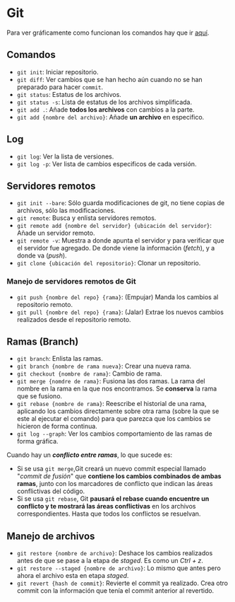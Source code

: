 # Git

Para ver gráficamente como funcionan los comandos hay que ir [aquí](https://git-school.github.io/visualizing-git/#free).

## Comandos

- `git init`: Iniciar repositorio.
- `git diff`: Ver cambios que se han hecho aún cuando no se han preparado para hacer `commit`.
- `git status`: Estatus de los archivos.
- `git status -s`: Lista de estatus de los archivos simplificada.
- `git add .`: Añade **todos los archivos** con cambios a la parte.
- `git add {nombre del archivo}`: Añade **un archivo** en especifico.

## Log

- `git log`: Ver la lista de versiones.
- `git log -p`: Ver lista de cambios especificos de cada versión.

## Servidores remotos

- `git init --bare`: Sólo guarda modificaciones de git, no tiene copias de archivos, sólo las modificaciones.
- `git remote`: Busca y enlista servidores remotos.
- `git remote add {nombre del servidor} {ubicación del servidor}`: Añade un servidor remoto.
- `git remote -v`: Muestra a donde apunta el servidor y para verificar que el servidor fue agregado. De donde viene la información (*fetch*), y a donde va (*push*).
- `git clone {ubicación del repositorio}`: Clonar un repositorio.

### Manejo de servidores remotos de Git

- `git push {nombre del repo} {rama}`: (Empujar) Manda los cambios al repositorio remoto.
- `git pull {nombre del repo} {rama}`: (Jalar) Extrae los nuevos cambios realizados desde el repositorio remoto.

## Ramas (Branch)

- `git branch`: Enlista las ramas.
- `git branch {nombre de rama nueva}`: Crear una nueva rama.
- `git checkout {nombre de rama}`: Cambio de rama.
- `git merge {nomdre de rama}`: Fusiona las dos ramas. La rama del nombre en la rama en la que nos encontramos. Se **conserva** la rama que se fusiono.
- `git rebase {nombre de rama}`: Reescribe el historial de una rama, aplicando los cambios directamente sobre otra rama (sobre la que se este al ejecutar el comando) para que parezca que los cambios se hicieron de forma continua.
- `git log --graph`: Ver los cambios comportamiento de las ramas de forma gráfica.

Cuando hay un ***conflicto entre ramas***, lo que sucede es:

- Si se usa `git merge`,Git creará un nuevo commit especial llamado "*commit de fusión*" que **contiene los cambios combinados de ambas ramas**, junto con los marcadores de conflicto que indican las áreas conflictivas del código.
- Si se usa `git rebase`, Git **pausará el rebase cuando encuentre un conflicto y te mostrará las áreas conflictivas** en los archivos correspondientes. Hasta que todos los conflictos se resuelvan.

## Manejo de archivos

- `git restore {nombre de archivo}`: Deshace los cambios realizados antes de que se pase a la etapa de *staged*. Es como un *Ctrl + z*.
- `git restore --staged {nombre de archivo}`: Lo mismo que antes pero ahora el archivo esta en etapa *staged*.
- `git revert {hash de commit}`: Revierte el commit ya realizado. Crea otro commit con la información que tenía el commit anterior al revertido.

